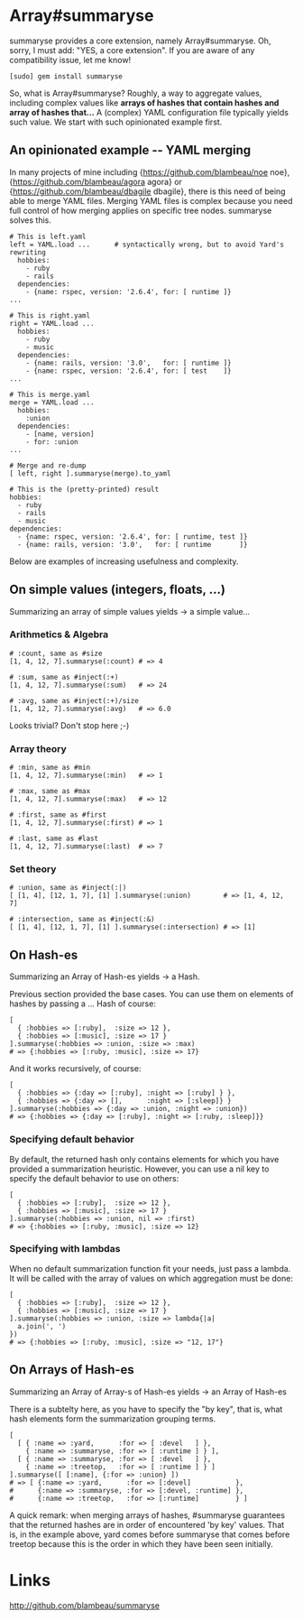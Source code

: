 # Array#summaryse

summaryse provides a core extension, namely Array#summaryse. Oh, sorry, I must 
add: "YES, a core extension". If you are aware of any compatibility issue, let
me know!

    [sudo] gem install summaryse

So, what is Array#summaryse? Roughly, a way to aggregate values, including 
complex values like **arrays of hashes that contain hashes and array of hashes 
that...** A (complex) YAML configuration file typically yields such value. We 
start with such opinionated example first. 

## An opinionated example -- YAML merging

In many projects of mine including 
{https://github.com/blambeau/noe noe}, 
{https://github.com/blambeau/agora agora} or 
{https://github.com/blambeau/dbagile dbagile}, there is this need of being able 
to merge YAML files. Merging YAML files is complex because you need full control 
of how merging applies on specific tree nodes. summaryse solves this.

    # This is left.yaml
    left = YAML.load ...      # syntactically wrong, but to avoid Yard's rewriting
      hobbies:
        - ruby
        - rails
      dependencies:
        - {name: rspec, version: '2.6.4', for: [ runtime ]}
    ...

    # This is right.yaml
    right = YAML.load ...
      hobbies:
        - ruby
        - music
      dependencies:
        - {name: rails, version: '3.0',   for: [ runtime ]}
        - {name: rspec, version: '2.6.4', for: [ test    ]}
    ...

    # This is merge.yaml
    merge = YAML.load ...
      hobbies: 
        :union
      dependencies: 
        - [name, version]
        - for: :union
    ...
    
    # Merge and re-dump
    [ left, right ].summaryse(merge).to_yaml
    
    # This is the (pretty-printed) result 
    hobbies:
      - ruby
      - rails
      - music
    dependencies:
      - {name: rspec, version: '2.6.4', for: [ runtime, test ]}
      - {name: rails, version: '3.0',   for: [ runtime       ]}

Below are examples of increasing usefulness and complexity.

## On simple values (integers, floats, ...)

Summarizing an array of simple values yields -> a simple value...

### Arithmetics & Algebra

    # :count, same as #size
    [1, 4, 12, 7].summaryse(:count) # => 4

    # :sum, same as #inject(:+)
    [1, 4, 12, 7].summaryse(:sum)   # => 24

    # :avg, same as #inject(:+)/size
    [1, 4, 12, 7].summaryse(:avg)   # => 6.0

Looks trivial? Don't stop here ;-)

### Array theory

    # :min, same as #min
    [1, 4, 12, 7].summaryse(:min)   # => 1

    # :max, same as #max
    [1, 4, 12, 7].summaryse(:max)   # => 12

    # :first, same as #first
    [1, 4, 12, 7].summaryse(:first) # => 1

    # :last, same as #last
    [1, 4, 12, 7].summaryse(:last)  # => 7

### Set theory

    # :union, same as #inject(:|)
    [ [1, 4], [12, 1, 7], [1] ].summaryse(:union)        # => [1, 4, 12, 7]

    # :intersection, same as #inject(:&)
    [ [1, 4], [12, 1, 7], [1] ].summaryse(:intersection) # => [1]

## On Hash-es

Summarizing an Array of Hash-es yields -> a Hash.

Previous section provided the base cases. You can use them on elements of hashes
by passing a ... Hash of course:

    [
      { :hobbies => [:ruby],  :size => 12 },
      { :hobbies => [:music], :size => 17 }
    ].summaryse(:hobbies => :union, :size => :max)   
    # => {:hobbies => [:ruby, :music], :size => 17}

And it works recursively, of course:

    [ 
      { :hobbies => {:day => [:ruby], :night => [:ruby] } },
      { :hobbies => {:day => [],      :night => [:sleep]} }
    ].summaryse(:hobbies => {:day => :union, :night => :union})
    # => {:hobbies => {:day => [:ruby], :night => [:ruby, :sleep]}}

### Specifying default behavior

By default, the returned hash only contains elements for which you have provided
a summarization heuristic. However, you can use a nil key to specify the default
behavior to use on others:

    [
      { :hobbies => [:ruby],  :size => 12 },
      { :hobbies => [:music], :size => 17 }
    ].summaryse(:hobbies => :union, nil => :first)
    # => {:hobbies => [:ruby, :music], :size => 12}

### Specifying with lambdas

When no default summarization function fit your needs, just pass a lambda. It 
will be called with the array of values on which aggregation must be done:

    [
      { :hobbies => [:ruby],  :size => 12 },
      { :hobbies => [:music], :size => 17 }
    ].summaryse(:hobbies => :union, :size => lambda{|a|
      a.join(', ')
    })
    # => {:hobbies => [:ruby, :music], :size => "12, 17"}

## On Arrays of Hash-es

Summarizing an Array of Array-s of Hash-es yields -> an Array of Hash-es

There is a subtelty here, as you have to specify the "by key", that is, what
hash elements form the summarization grouping terms.

    [ 
      [ { :name => :yard,      :for => [ :devel   ] },
        { :name => :summaryse, :for => [ :runtime ] } ],
      [ { :name => :summaryse, :for => [ :devel   ] }, 
        { :name => :treetop,   :for => [ :runtime ] } ]
    ].summaryse([ [:name], {:for => :union} ])
    # => [ {:name => :yard,      :for => [:devel]           },
    #      {:name => :summaryse, :for => [:devel, :runtime] },
    #      {:name => :treetop,   :for => [:runtime]         } ]

A quick remark: when merging arrays of hashes, #summaryse guarantees that the 
returned hashes are in order of encountered 'by key' values. That is, in the 
example above, yard comes before summaryse that comes before treetop because 
this is the order in which they have been seen initially.

# Links

http://github.com/blambeau/summaryse

